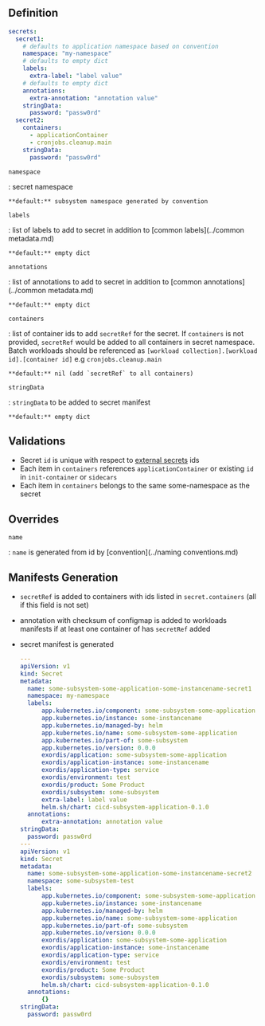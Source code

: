 ## Definition


``` yaml
secrets:
  secret1:
    # defaults to application namespace based on convention
    namespace: "my-namespace"
    # defaults to empty dict
    labels: 
      extra-label: "label value"
    # defaults to empty dict
    annotations: 
      extra-annotation: "annotation value"
    stringData:
      password: "passw0rd" 
  secret2:
    containers: 
      - applicationContainer
      - cronjobs.cleanup.main
    stringData:
      password: "passw0rd" 
```


`namespace`

:   secret namespace

    **default:** subsystem namespace generated by convention

`labels`

:   list of labels to add to secret in addition to [common labels](../common metadata.md)

    **default:** empty dict

`annotations`

:   list of annotations to add to secret in addition to [common annotations](../common metadata.md)

    **default:** empty dict

`containers`

:   list of container ids to add `secretRef` for the secret. If  `containers` is not provided, `secretRef` would be added to all containers in secret namespace.
    Batch workloads should be referenced as `[workload collection].[workload id].[container id]` e.g `cronjobs.cleanup.main`


    **default:** nil (add `secretRef` to all containers)

`stringData`

:   `stringData` to be added to secret manifest

    **default:** empty dict

## Validations

- Secret `id` is unique with respect to [external secrets](external-secret.md) ids
- Each item in `containers` references `applicationContainer` or existing `id` in `init-container` or `sidecars`
- Each item in `containers` belongs to the same some-namespace as the secret

## Overrides

`name`

:   `name` is generated from id by [convention](../naming conventions.md)


## Manifests Generation 

- `secretRef` is added to containers with ids listed in `secret.containers` (all if this field is not set)
- annotation with checksum of configmap is added to workloads manifests if at least one container of has `secretRef` added
- secret manifest is generated
 
    ``` yaml
    ---
    apiVersion: v1
    kind: Secret
    metadata:
      name: some-subsystem-some-application-some-instancename-secret1
      namespace: my-namespace
      labels:
          app.kubernetes.io/component: some-subsystem-some-application
          app.kubernetes.io/instance: some-instancename
          app.kubernetes.io/managed-by: helm
          app.kubernetes.io/name: some-subsystem-some-application
          app.kubernetes.io/part-of: some-subsystem
          app.kubernetes.io/version: 0.0.0
          exordis/application: some-subsystem-some-application
          exordis/application-instance: some-instancename
          exordis/application-type: service
          exordis/environment: test
          exordis/product: Some Product
          exordis/subsystem: some-subsystem
          extra-label: label value
          helm.sh/chart: cicd-subsystem-application-0.1.0
      annotations:
          extra-annotation: annotation value
    stringData:
      password: passw0rd
    ---
    apiVersion: v1
    kind: Secret
    metadata:
      name: some-subsystem-some-application-some-instancename-secret2
      namespace: some-subsystem-test
      labels:
          app.kubernetes.io/component: some-subsystem-some-application
          app.kubernetes.io/instance: some-instancename
          app.kubernetes.io/managed-by: helm
          app.kubernetes.io/name: some-subsystem-some-application
          app.kubernetes.io/part-of: some-subsystem
          app.kubernetes.io/version: 0.0.0
          exordis/application: some-subsystem-some-application
          exordis/application-instance: some-instancename
          exordis/application-type: service
          exordis/environment: test
          exordis/product: Some Product
          exordis/subsystem: some-subsystem
          helm.sh/chart: cicd-subsystem-application-0.1.0
      annotations:
          {}
    stringData:
      password: passw0rd
    ```